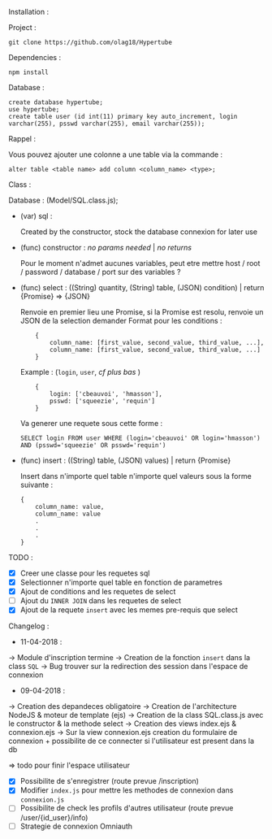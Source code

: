Installation : 

Project : 

`git clone https://github.com/olag18/Hypertube`

Dependencies : 

`npm install`

Database :

```
create database hypertube;
use hypertube;
create table user (id int(11) primary key auto_increment, login varchar(255), psswd varchar(255), email varchar(255));
```

Rappel :

Vous pouvez ajouter une colonne a une table via la commande : 

`alter table <table name> add column <column_name> <type>;`

Class :

Database : (Model/SQL.class.js);

- (var) sql :

	Created by the constructor, stock the database connexion for later use

- (func) constructor : *no params needed* | *no returns*

	Pour le moment n'admet aucunes variables, peut etre mettre host / root / password / database / port sur des variables ?

- (func) select : ((String) quantity, (String) table, (JSON) condition) | return {Promise} => {JSON}

	Renvoie en premier lieu une Promise, si la Promise est resolu, renvoie un JSON de la selection demander
	Format pour les conditions : 
	```
		{
			column_name: [first_value, second_value, third_value, ...],
			column_name: [first_value, second_value, third_value, ...]
		}
	```

	Example : (`login`, `user`, *cf plus bas* )

	```
		{
			login: ['cbeauvoi', 'hmasson'],
			psswd: ['squeezie', 'requin']
		}
	```
	Va generer une requete sous cette forme : 

	`SELECT login FROM user WHERE (login='cbeauvoi' OR login='hmasson') AND (psswd='squeezie' OR psswd='requin')`

- (func) insert : ((String) table, (JSON) values) | return {Promise}
	
	Insert dans n'importe quel table n'importe quel valeurs sous la forme suivante : 

	```
	{
		column_name: value,
		column_name: value
		.
		.
		.
	}
	```

TODO : 

- [x] Creer une classe pour les requetes sql
- [x] Selectionner n'importe quel table en fonction de parametres
- [x] Ajout de conditions and les requetes de select
- [ ] Ajout du `INNER JOIN` dans les requetes de select
- [x] Ajout de la requete `insert` avec les memes pre-requis que select

Changelog :

- 11-04-2018 :

-> Module d'inscription termine
-> Creation de la fonction `insert` dans la class `SQL`
-> Bug trouver sur la redirection des session dans l'espace de connexion

- 09-04-2018 :

-> Creation des depandeces obligatoire
-> Creation de l'architecture NodeJS & moteur de template (ejs)
-> Creation de la class SQL.class.js avec le constructor & la methode select
-> Creation des views index.ejs & connexion.ejs
-> Sur la view connexion.ejs creation du formulaire de connexion + possibilite de ce connecter si l'utilisateur est present dans la db

=> todo pour finir l'espace utilisateur
- [x] Possibilite de s'enregistrer (route prevue /inscription)
- [x] Modifier `index.js` pour mettre les methodes de connexion dans `connexion.js`
- [ ] Possibilite de check les profils d'autres utilisateur (route prevue /user/{id_user}/info)
- [ ] Strategie de connexion Omniauth